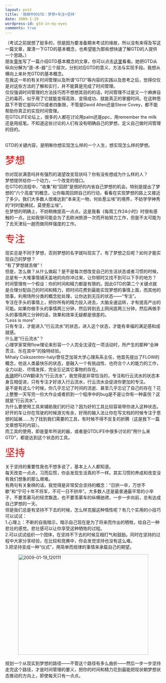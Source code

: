 ```yaml
---
layout: post
title: '我眼中的GTD：梦想+专注+坚持'
date: 2009-1-19
wordpress-id: gtd-in-my-eyes
comments: true
---
```

<p> （考试之前就想了挺多的，但是因为要准备期末考试的缘故，所以没有来得及写这一篇文章，厘清一下GTD的基本概念，也希望能为那些想快速了解GTD的人提供一个思路。）   <br /> 朋友<a href="http://thefifthguide.blogbus.com/" target="_blank">童年</a>写了一篇介绍GTD基本概念的文章，你可以点击<a href="http://thefifthguide.blogbus.com/logs/32418375.html" target="_blank">这里</a>看看。她把GTD从纵向分解为“道-术-器”三个层次，分别对应GTD的意义、方法与实现手段。我想从横向上来补充GTD的基本概念。    <br /> 在我这一年的有关时间管理以及所谓“GTD”等内容的实践以及思考之后，觉得仅仅是对这些方法的了解和实行，并不能算是完成了时间管理。    <br /> 仅仅强调时间管理的方法技巧而不想想其目的的话，时间管理不过是又一个麻痹自己的毒药，似乎用了它就能变得高效、变得成功、就能真正的掌握时间。在这种思路下不管它是叫GTD或者四象限，不管是David Allen还是Steve Covey，都不能帮助你真正的实现时间管理。    <br /> 在GTDLIFE论坛上，很多的人都在讨论用palm还是ppc，用remember the milk还是用纸笔。不知道这些讨论的人们有没有明确自己的梦想，定义自己做时间管理的目的。</p>  <p>   <br /> GTD的关键内容，是明晰你想实现怎么样的一个人生，想实现怎么样的梦想。    <br /> </p>  <p> <font color="#ff0000" size="6">梦想</font></p>  <p> 你对现状满意吗并有强烈的渴望改变现状吗？你有没有想成为什么样的人？   <br /> 梦想提供给你一个动力，一个改变的借口。    <br /> 在GTD的流程中，“收集”和“回顾”是很好的内省自己梦想的机会。特别是提出了梦想的“六个高度”的概念，让你每周回顾自己的行动，看看在实现梦想的路上又接近了多少。我们大多数人很难达到“本来无一物，何处惹尘埃”的境界，不妨学学神秀的“时时勤拂拭，莫使惹尘埃”。    <br /> 在梦想的明确上，不妨稍微提高一点点。这是我看《每周工作24小时》时很有感触的一点。比如我很可能会为了去欧洲旅游一次而开始努力工作，但是不太可能为了去天津玩一趟而做同样强度的工作。    <br /> </p>  <p> <font color="#ff0000" size="6">专注</font></p>  <p> 现实总是不同于梦想，否则梦想的名字就叫现实了。有了梦想之后呢？如何才能实现自己的梦想？   <br /> “有了梦想就去做”！    <br /> 但是，怎么做？从什么做起？是不是每次想改变自己的生活状态或者习惯的时候，总是有一大堆事情铺天盖地的向你冲过来，让你顿时又找不到可以下手的地方？    <br /> 时间管理有一个假设：你的时间和精力都是有限的。因此GTD的第二个关键点就是合理分配自己的时间和精力，把时间花费到最能实现梦想的事情上面，而其他的琐事，利用场所分类的概念批处理，让你达到无压的状态——“专注”。    <br /> 专注在手头的事情上，把你所有的精力投入进去，大脑全速运转，才有提高产出的可能。如果你做手头的事情两三分钟，然后转到去上网闲逛两三分钟，然后再做手头的事情两三分钟的话，效果和效率无疑都是很差的。    <br /> “Less is more”    <br /> 只有专注，才能进入“行云流水”的状态，进入这个状态，才能有幸福的满足感和成就感。    <br /> 什么是“行云流水”？    <br /> 心理学家常用flow理论来形容一个人完全沈浸在一项活动时，所产生的那种“全神贯注、乐在其中”的独特经验。    <br /> Mihaly Csikszentmi-halyi曾任芝加哥大学心理系系主任，他首先提出了FLOW的概念，他说人类最快乐的状态，是融入一个有挑战性、也符合个人的能力的工作，全力以赴、尽情发挥，完全忘记其它事物的存在。    <br /> <a href="http://blog.sina.com.cn/twhsi" target="_blank">永锡</a>把FLOW翻译为“行云流水”，我觉得是非常恰当的，专注和行云流水的状态本身互相促进，只有专注才好进入行云流水，行云流水会促进你更加的专注。    <br /> 是不是有这么个时候，你几乎忘记了时间的流逝、甚至几乎忘记了自己的存在？花上整整一天写完一份大作业或者抓到一个程序中的bug是不是让你有一种喜悦？这就是“行云流水”。    <br /> 为什么要使用工具来辅助我们的行动？因为好的工具比较容易带你进入这种状态。好开的车让你在驾驶的时候游刃有余，好用的输入法让你在写文档的时候专注于思想的延展……为了找到我们需要的工具，有时候不得不反复的折腾（这是我下一篇文章想写的内容）。    <br /> 而工具的使用，即是童年所说的器，或者是GTDLIFE中很多讨论的“用什么来GTD”，都是达到这个状态的工具。    <br /> </p>  <p> <font color="#ff0000" size="6">坚持</font></p>  <p> 关于坚持的重要性我也不想多说了，基本上人人都知道。   <br /> 每天改变一点点，习而后惯，你会发现生活真的不一样。其实习惯的养成和改变没有我们想象的那么艰难。    <br /> 有两句有关象棋的话，我觉得是非常契合坚持的概念：“日拱一卒，万世不歇”和“宁可十年不将军，不可一日不拱卒”。大多数人还是最普通最平常的小卒子，不要羡慕马的轻灵飘逸，也不要羡慕车的纵横驰骋，一步一步向前，总有达成自己梦想的一天。    <br /> 但是我们总是有坚持不下去的时候，怎么样克服这种惰性呢？有几个实用的小技巧可以试试：    <br /> 1.心理上：不断的自我暗示，暗示自己现在是为了将来而作出的牺牲，给自己一种悲壮的感觉。悲壮感可以让你享受这种牺牲的过程。    <br /> 2.可以试试组织一个团体，在坚持不下去的时候互相打气和鼓励。同时在坚持的过程中大家分享经验，在比较和竞赛中，你会发觉坚持也没有这么难。    <br /> 3.把坚持变成一种“仪式”，用简单而规律的事情来承载自己的期望。</p>  <p><a href="http://laoyang.yo2.cn/wp-content/uploads/300/30018/2009/01/20090119-120111.png"><img title="2009-01-19_120111" style="border-right: 0px; border-top: 0px; display: block; float: none; margin-left: auto; border-left: 0px; margin-right: auto; border-bottom: 0px" height="325" alt="2009-01-19_120111" src="http://laoyang.yo2.cn/wp-content/uploads/300/30018/2009/01/20090119-120111-thumb.png" width="421" border="0" /></a>     <br /> 规划一个从现实到梦想的路径——不管这个路径有多么曲折——然后一步一步坚持走完这个路径，才是时间管理的要义，把你的时间和精力花到最能把现状朝梦想状态推动的方向上，即使每天只有一点点。</p>
